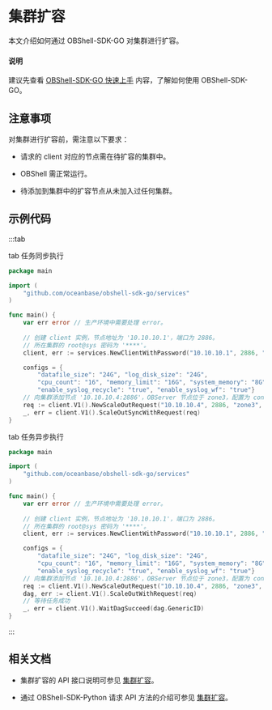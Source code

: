 # 集群扩容

本文介绍如何通过 OBShell-SDK-GO 对集群进行扩容。

<main id="notice" type='explain'>
  <h4>说明</h4>
  <p>建议先查看 <a href='100.quickstart-of-go.md'>OBShell-SDK-GO 快速上手</a> 内容，了解如何使用 OBShell-SDK-GO。</p>
</main>

## 注意事项

对集群进行扩容前，需注意以下要求：

* 请求的 client 对应的节点需在待扩容的集群中。

* OBShell 需正常运行。

* 待添加到集群中的扩容节点从未加入过任何集群。

## 示例代码

:::tab

tab 任务同步执行

```go
package main

import (
    "github.com/oceanbase/obshell-sdk-go/services"
)

func main() {
    var err error // 生产环境中需要处理 error。
    
    // 创建 client 实例，节点地址为 '10.10.10.1'，端口为 2886。
    // 所在集群的 root@sys 密码为 '****'。
    client, err := services.NewClientWithPassword("10.10.10.1", 2886, "***")

    configs = {
        "datafile_size": "24G", "log_disk_size": "24G", 
        "cpu_count": "16", "memory_limit": "16G", "system_memory": "8G", 
        "enable_syslog_recycle": "true", "enable_syslog_wf": "true"}
    // 向集群添加节点 '10.10.10.4:2886'，OBServer 节点位于 zone3，配置为 configs。
    req := client.V1().NewScaleOutRequest("10.10.10.4", 2886, "zone3", configs)
    _, err = client.V1().ScaleOutSyncWithRequest(req)
}
```

tab 任务异步执行

```go
package main

import (
    "github.com/oceanbase/obshell-sdk-go/services"
)

func main() {
    var err error // 生产环境中需要处理 error。
    
    // 创建 client 实例，节点地址为 '10.10.10.1'，端口为 2886。
    // 所在集群的 root@sys 密码为 '****'。
    client, err := services.NewClientWithPassword("10.10.10.1", 2886, "***")

    configs = {
        "datafile_size": "24G", "log_disk_size": "24G", 
        "cpu_count": "16", "memory_limit": "16G", "system_memory": "8G", 
        "enable_syslog_recycle": "true", "enable_syslog_wf": "true"}
    // 向集群添加节点 '10.10.10.4:2886'，OBServer 节点位于 zone3，配置为 configs。
    req := client.V1().NewScaleOutRequest("10.10.10.4", 2886, "zone3", configs)
    dag, err := client.V1().ScaleOutWithRequest(req)
    // 等待任务成功
    _, err = client.V1().WaitDagSucceed(dag.GenericID)
}
```

:::

## 相关文档

* 集群扩容的 API 接口说明可参见 [集群扩容](../../400.obshell-api-reference/1400.scale-out.md)。

* 通过 OBShell-SDK-Python 请求 API 方法的介绍可参见 [集群扩容](../100.python/1400.scale-out-of-python.md)。
